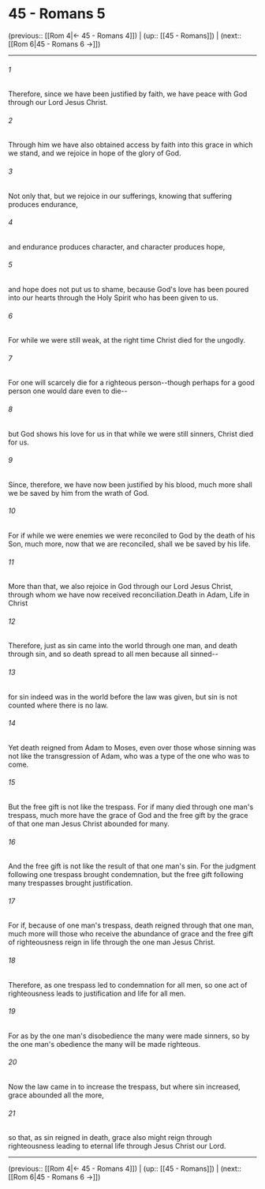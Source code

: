 # 45 - Romans 5

(previous:: [[Rom 4|← 45 - Romans 4]]) | (up:: [[45 - Romans]]) | (next:: [[Rom 6|45 - Romans 6 →]])

***


###### 1 
Therefore, since we have been justified by faith, we have peace with God through our Lord Jesus Christ. 

###### 2 
Through him we have also obtained access by faith into this grace in which we stand, and we rejoice in hope of the glory of God. 

###### 3 
Not only that, but we rejoice in our sufferings, knowing that suffering produces endurance, 

###### 4 
and endurance produces character, and character produces hope, 

###### 5 
and hope does not put us to shame, because God's love has been poured into our hearts through the Holy Spirit who has been given to us. 

###### 6 
For while we were still weak, at the right time Christ died for the ungodly. 

###### 7 
For one will scarcely die for a righteous person--though perhaps for a good person one would dare even to die-- 

###### 8 
but God shows his love for us in that while we were still sinners, Christ died for us. 

###### 9 
Since, therefore, we have now been justified by his blood, much more shall we be saved by him from the wrath of God. 

###### 10 
For if while we were enemies we were reconciled to God by the death of his Son, much more, now that we are reconciled, shall we be saved by his life. 

###### 11 
More than that, we also rejoice in God through our Lord Jesus Christ, through whom we have now received reconciliation.Death in Adam, Life in Christ 

###### 12 
Therefore, just as sin came into the world through one man, and death through sin, and so death spread to all men because all sinned-- 

###### 13 
for sin indeed was in the world before the law was given, but sin is not counted where there is no law. 

###### 14 
Yet death reigned from Adam to Moses, even over those whose sinning was not like the transgression of Adam, who was a type of the one who was to come. 

###### 15 
But the free gift is not like the trespass. For if many died through one man's trespass, much more have the grace of God and the free gift by the grace of that one man Jesus Christ abounded for many. 

###### 16 
And the free gift is not like the result of that one man's sin. For the judgment following one trespass brought condemnation, but the free gift following many trespasses brought justification. 

###### 17 
For if, because of one man's trespass, death reigned through that one man, much more will those who receive the abundance of grace and the free gift of righteousness reign in life through the one man Jesus Christ. 

###### 18 
Therefore, as one trespass led to condemnation for all men, so one act of righteousness leads to justification and life for all men. 

###### 19 
For as by the one man's disobedience the many were made sinners, so by the one man's obedience the many will be made righteous. 

###### 20 
Now the law came in to increase the trespass, but where sin increased, grace abounded all the more, 

###### 21 
so that, as sin reigned in death, grace also might reign through righteousness leading to eternal life through Jesus Christ our Lord.

***

(previous:: [[Rom 4|← 45 - Romans 4]]) | (up:: [[45 - Romans]]) | (next:: [[Rom 6|45 - Romans 6 →]])
